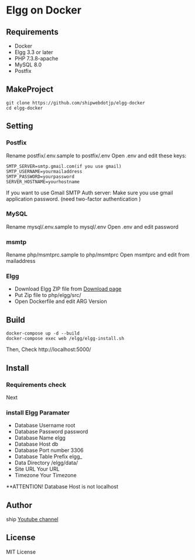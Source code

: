 # Elgg on Docker

## Requirements
* Docker
* Elgg 3.3 or later
* PHP 7.3.8-apache
* MySQL 8.0
* Postfix

## MakeProject
```
git clone https://github.com/shipwebdotjp/elgg-docker
cd elgg-docker
```

## Setting 
### Postfix
Rename postfix/.env.sample to postfix/.env 
Open .env and edit these keys: 
```
SMTP_SERVER=smtp.gmail.com(if you use gmail)
SMTP_USERNAME=yourmailaddress
SMTP_PASSWORD=yourpassword
SERVER_HOSTNAME=yourhostname
```
 If you want to use Gmail SMTP Auth server: 
 Make sure you use gmail application password. (need two-factor authentication ) 

### MySQL
Rename mysql/.env.sample to mysql/.env 
Open .env and edit password 

### msmtp
Rename php/msmtprc.sample to php/msmtprc 
Open msmtprc and edit from mailaddress 

### Elgg
- Download Elgg ZIP file from [Download page](https://elgg.org/about/download/)
- Put Zip file to php/elgg/src/
- Open Dockerfile and edit ARG Version 

## Build
```
docker-compose up -d --build
docker-compose exec web /elgg/elgg-install.sh
```
Then, Check http://localhost:5000/  

## Install
### Requirements check
 Next

### install Elgg Paramater
* Database Username
 root
* Database Password
 password
* Database Name
 elgg
* Database Host
 db
* Database Port number
 3306
* Database Table Prefix
 elgg_
* Data Directory
 /elgg/data/
* Site URL
 Your URL
* Timezone
 Your Timezone

**ATTENTION! Database Host is not localhost

## Author
ship [Youtube channel](https://www.youtube.com/channel/UCne2IBkAj3JoyzNAOzXxKMg)

## License
MIT License